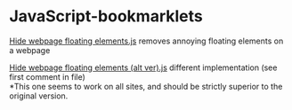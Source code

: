 # JavaScript-bookmarklets  
[Hide webpage floating elements.js](Hide%20webpage%20floating%20elements.js) removes annoying floating elements on a webpage  

[Hide webpage floating elements (alt ver).js](Hide%20webpage%20floating%20elements%20(alt%20ver).js) different implementation (see first comment in file)  
*This one seems to work on all sites, and should be strictly superior to the original version.
